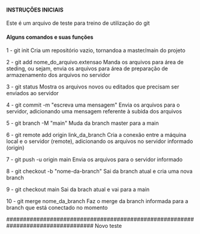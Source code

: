 #### INSTRUÇÕES INICIAIS ####
Este é um arquivo de teste para treino de utilização do git

#### Alguns comandos e suas funções ####
1 - git init
Cria um repositório vazio, tornandoa a master/main do projeto

2 - git add nome_do_arquivo.extensao
Manda os arquivos para área de steding, ou sejam, envia os arquivos para área
de preparação de armazenamento dos arquivos no servidor

3 - git status
Mostra os arquivos novos ou editados que precisam ser enviados ao servidor

4 - git commit -m "escreva uma mensagem"
Envia os arquivos para o servidor, adicionando uma mensagem referente à subida 
dos arquivos

5 - git branch -M "main"
Muda da branch master para a main

6 - git remote add origin link_da_branch
Cria a conexão entre a máquina local e o servidor (remote), adicionando os
arquivos no servidor informado (origin)

7 - git push -u origin main
Envia os arquivos para o servidor informado

8 - git checkout -b "nome-da-branch"
Sai da branch atual e cria uma nova branch

9 - git checkout main
Sai da brach atual e vai para a main

10 - git merge nome_da_branch
Faz o merge da branch informada para a branch que está conectado no momento


##################################################################################
Novo teste